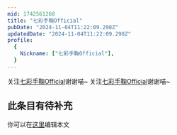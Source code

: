 ```yaml
---
mid: 1742561268
title: "七彩手鞠Official"
pubDate: "2024-11-04T11:22:09.298Z"
updatedDate: "2024-11-04T11:22:09.298Z"
profile:
  {
    Nickname: ["七彩手鞠Official"],
  }
---
```


关注[七彩手鞠Official](https://space.bilibili.com/1742561268)谢谢喵~ 关注[七彩手鞠Official](https://space.bilibili.com/1742561268)谢谢喵~

## 此条目有待补充
你可以在[这里](https://github.com/Yuhanawa/VTuber.ICU-Content/edit/master/v/七彩手鞠Official/index.md)编辑本文
